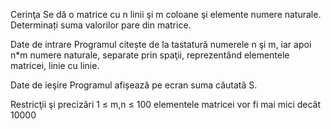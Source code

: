Cerinţa
Se dă o matrice cu n linii şi m coloane şi elemente numere naturale. Determinați suma valorilor pare din matrice.

Date de intrare
Programul citește de la tastatură numerele n şi m, iar apoi n*m numere naturale, separate prin spaţii, reprezentând elementele matricei, linie cu linie.

Date de ieşire
Programul afișează pe ecran suma căutată S.

Restricţii şi precizări
1 ≤ m,n ≤ 100
elementele matricei vor fi mai mici decât 10000

